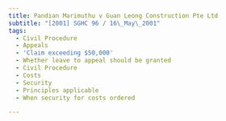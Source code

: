 ```yaml
---
title: Pandian Marimuthu v Guan Leong Construction Pte Ltd
subtitle: "[2001] SGHC 96 / 16\_May\_2001"
tags:
  - Civil Procedure
  - Appeals
  - 'Claim exceeding $50,000'
  - Whether leave to appeal should be granted
  - Civil Procedure
  - Costs
  - Security
  - Principles applicable
  - When security for costs ordered

---
```


